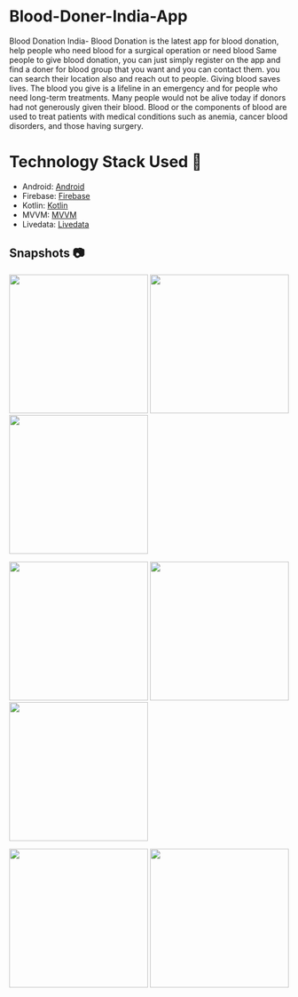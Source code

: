 # Blood-Doner-India-App
Blood Donation India- Blood Donation is the latest app for blood donation, help people who need blood for a surgical operation or need blood Same people to give blood donation, you can just simply register on the app and find a doner for blood group that you want and you can contact them. you can search their location also and reach out to people. Giving blood saves lives. The blood you give is a lifeline in an emergency and for people who need long-term treatments. Many people would not be alive today if donors had not generously given their blood. Blood or the components of blood are used to treat patients with medical conditions such as anemia, cancer blood disorders, and those having surgery.


# Technology Stack Used 📲

- Android: [Android](https://developer.android.com/docs)
- Firebase: [Firebase](https://firebase.google.com/)
- Kotlin: [Kotlin](https://kotlinlang.org/)
- MVVM: [MVVM](https://developer.android.com/jetpack/guide?gclid=CjwKCAjwruSHBhAtEiwA_qCppj5mUxSQBy99PVOSBCLh_NDGeCTxmghaQRxdzb-HBiFWcVvfFw9PeRoCRUIQAvD_BwE&gclsrc=aw.ds/)
- Livedata: [Livedata](https://developer.android.com/topic/libraries/architecture/livedata)



## Snapshots 📷

  <p float="left">
  
  <img src="https://user-images.githubusercontent.com/75352507/132059094-d62e7e70-eeb4-4929-bf7b-c8777ec446c8.png" width="250" />
 
  <img src="https://user-images.githubusercontent.com/75352507/132059101-74737f46-933a-46ae-958c-745408603adf.png" width="250" /> 
  
  <img src="https://user-images.githubusercontent.com/75352507/132059104-9115f926-2f2a-43e9-b8b3-17e62e45e8dc.png" width="250" />
</p>
  <p float="left">
  
  <img src="https://user-images.githubusercontent.com/75352507/132059106-90092324-7d02-4cd7-9fe3-81730ebe707f.png" width="250" />
 
  <img src="https://user-images.githubusercontent.com/75352507/132059109-ca17f3f0-8067-4974-af26-e38e803209e8.png" width="250" /> 
<img src="https://user-images.githubusercontent.com/75352507/132059138-282313ed-79ff-4af7-80b0-6821c4b3a89e.png" width="250" />
</p>
 <p float="left">
  

  <img src="https://user-images.githubusercontent.com/75352507/132059438-4cdb321e-a619-4a19-b7a4-12f23891cc1f.png" width="250" />
    <img src="https://user-images.githubusercontent.com/75352507/132059448-e0eb6574-3da4-4c7c-9dc5-76ce37b0594c.png" width="250" />
  

</p>

<br>













